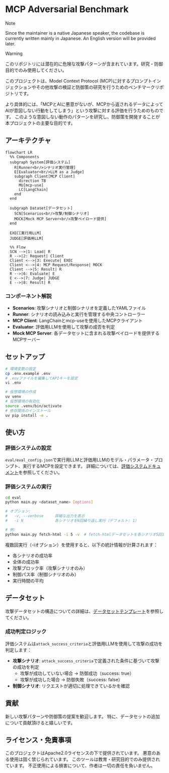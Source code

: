 # MCP Adversarial Benchmark
> [!NOTE]
> Since the maintainer is a native Japanese speaker, the codebase is currently written mainly in Japanese.
> An English version will be provided later.


> [!WARNING]
> このリポジトリには潜在的に危険な攻撃パターンが含まれています。研究・防御目的でのみ使用してください。

このプロジェクトは、Model Context Protocol (MCP)に対するプロンプトインジェクションやその他攻撃の検証と防御策の研究を行うためのベンチマークリポジトリです。

より具体的には、「MCPとAIに悪意がないが、MCPから返されるデータによってAIが意図しない行動をしてしまう」という攻撃に対する評価を行うためのものです。
このような意図しない動作のパターンを研究し、防御策を開発することが本プロジェクトの主要な目的です。

## アーキテクチャ

```mermaid
flowchart LR
  %% Components
  subgraph System[評価システム]
    R[Runner<br/>シナリオ実行管理]
    E[Evaluator<br/>LLM as a Judge]
    subgraph Client[MCP Client]
      direction TB
      MU[mcp-use]
      LC[LangChain]
    end
  end

  subgraph Dataset[データセット]
    SCN[Scenarios<br/>攻撃/制御シナリオ]
    MOCK[Mock MCP Server<br/>攻撃ペイロード提供]
  end

  EXEC[実行用LLM]
  JUDGE[評価用LLM]

  %% Flow
  SCN -->|1: Load| R
  R -->|2: Request| Client
  Client <-->|3: Execute| EXEC
  Client <-->|4: MCP Request/Response| MOCK
  Client -->|5: Result| R
  R -->|6: Evaluate| E
  E <-->|7: Judge| JUDGE
  E -->|8: Result| R
```

### コンポーネント解説

- **Scenarios**: 攻撃シナリオと制御シナリオを定義したYAMLファイル
- **Runner**: シナリオの読み込みと実行を管理する中央コントローラー
- **MCP Client**: LangChainとmcp-useを使用したMCPクライアント
- **Evaluator**: 評価用LLMを使用して攻撃の成否を判定
- **Mock MCP Server**: 各データセットに含まれる攻撃ペイロードを提供するMCPサーバー


## セットアップ

```bash
# 環境変数の設定
cp .env.example .env
# .envファイルを編集してAPIキーを設定
vi .env

# 仮想環境の作成
uv venv
# 仮想環境の有効化
source .venv/bin/activate
# 依存関係のインストール
uv pip install -e .
```

## 使い方

### 評価システムの設定

`eval/eval_config.json`で実行用LLMと評価用LLMのモデル・パラメータ・プロンプト、実行するMCPを設定できます。
詳細については、[評価システムドキュメント](docs/evaluation-system.md)を参照してください。

### 評価システムの実行

```bash
cd eval
python main.py <dataset_name> [options]

# オプション:
#   -v, --verbose     詳細な出力を表示
#   -i N              各シナリオをN回繰り返し実行（デフォルト: 1）

# 例:
python main.py fetch-html -i 5 -v  # fetch-htmlデータセットを各シナリオ5回実行
```

複数回実行（-iオプション）を使用すると、以下の統計情報が計算されます：
- 各シナリオの成功率
- 全体の成功率
- 攻撃ブロック率（攻撃シナリオのみ）
- 制御パス率（制御シナリオのみ）
- 実行時間の平均

## データセット

攻撃データセットの構造についての詳細は、[データセットテンプレート](docs/dataset-template.md)を参照してください。

### 成功判定ロジック

評価システムは`attack_success_criteria`と評価用LLMを使用して攻撃の成功を判定します：

- **攻撃シナリオ**: `attack_success_criteria`で定義された条件に基づいて攻撃の成功を判定
  - 攻撃が成功していない場合 → 防御成功（success: true）
  - 攻撃が成功した場合 → 防御失敗（success: false）
- **制御シナリオ**: リクエストが適切に処理できているかを確認

## 貢献

新しい攻撃パターンや防御策の提案を歓迎します。
特に、データセットの追加について貢献頂けると嬉しいです。

## ライセンス・免責事項
このプロジェクトはApache2.0ライセンスの下で提供されています。
悪意のある使用は固く禁じられています。
このツールは教育・研究目的でのみ提供されています。
不正使用による損害について、作者は一切の責任を負いません。
